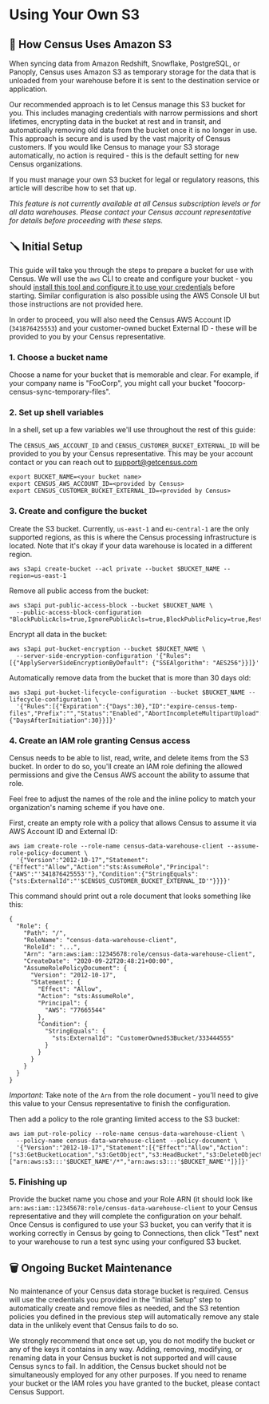 # Using Your Own S3

## 💽 How Census Uses Amazon S3

When syncing data from Amazon Redshift, Snowflake, PostgreSQL, or Panoply, Census uses Amazon S3 as temporary storage for the data that is unloaded from your warehouse before it is sent to the destination service or application.

Our recommended approach is to let Census manage this S3 bucket for you. This includes managing credentials with narrow permissions and short lifetimes, encrypting data in the bucket at rest and in transit, and automatically removing old data from the bucket once it is no longer in use. This approach is secure and is used by the vast majority of Census customers. If you would like Census to manage your S3 storage automatically, no action is required - this is the default setting for new Census organizations.

If you must manage your own S3 bucket for legal or regulatory reasons, this article will describe how to set that up.

_This feature is not currently available at all Census subscription levels or for all data warehouses. Please contact your Census account representative for details before proceeding with these steps._

## 🪛 Initial Setup

This guide will take you through the steps to prepare a bucket for use with Census. We will use the `aws` CLI to create and configure your bucket - you should [install this tool and configure it to use your credentials](https://docs.aws.amazon.com/cli/latest/userguide/install-cliv2.html) before starting. Similar configuration is also possible using the AWS Console UI but those instructions are not provided here.

In order to proceed, you will also need the Census AWS Account ID (`341876425553`) and your customer-owned bucket External ID - these will be provided to you by your Census representative.

### 1. Choose a bucket name

Choose a name for your bucket that is memorable and clear. For example, if your company name is "FooCorp", you might call your bucket "foocorp-census-sync-temporary-files".

### 2. Set up shell variables

In a shell, set up a few variables we'll use throughout the rest of this guide:

The `CENSUS_AWS_ACCOUNT_ID` and `CENSUS_CUSTOMER_BUCKET_EXTERNAL_ID` will be provided to you by your Census representative. This may be your account contact or you can reach out to support@getcensus.com&#x20;

```
export BUCKET_NAME=<your bucket name>
export CENSUS_AWS_ACCOUNT_ID=<provided by Census>
export CENSUS_CUSTOMER_BUCKET_EXTERNAL_ID=<provided by Census>
```

### 3. Create and configure the bucket

Create the S3 bucket. Currently, `us-east-1` and `eu-central-1` are the only supported regions, as this is where the Census processing infrastructure is located. Note that it's okay if your data warehouse is located in a different region.

```
aws s3api create-bucket --acl private --bucket $BUCKET_NAME --region=us-east-1
```

Remove all public access from the bucket:

```
aws s3api put-public-access-block --bucket $BUCKET_NAME \
  --public-access-block-configuration "BlockPublicAcls=true,IgnorePublicAcls=true,BlockPublicPolicy=true,RestrictPublicBuckets=true"
```

Encrypt all data in the bucket:

```
aws s3api put-bucket-encryption --bucket $BUCKET_NAME \
  --server-side-encryption-configuration '{"Rules": [{"ApplyServerSideEncryptionByDefault": {"SSEAlgorithm": "AES256"}}]}'
```

Automatically remove data from the bucket that is more than 30 days old:

```
aws s3api put-bucket-lifecycle-configuration --bucket $BUCKET_NAME --lifecycle-configuration \
  '{"Rules":[{"Expiration":{"Days":30},"ID":"expire-census-temp-files","Prefix":"","Status":"Enabled","AbortIncompleteMultipartUpload":{"DaysAfterInitiation":30}}]}'
```

### 4. Create an IAM role granting Census access

Census needs to be able to list, read, write, and delete items from the S3 bucket. In order to do so, you'll create an IAM role defining the allowed permissions and give the Census AWS account the ability to assume that role.

Feel free to adjust the names of the role and the inline policy to match your organization's naming scheme if you have one.

First, create an empty role with a policy that allows Census to assume it via AWS Account ID and External ID:

```
aws iam create-role --role-name census-data-warehouse-client --assume-role-policy-document \
  '{"Version":"2012-10-17","Statement":{"Effect":"Allow","Action":"sts:AssumeRole","Principal":{"AWS":"'341876425553'"},"Condition":{"StringEquals":{"sts:ExternalId":"'$CENSUS_CUSTOMER_BUCKET_EXTERNAL_ID'"}}}}'
```

This command should print out a role document that looks something like this:

```
{
  "Role": {
    "Path": "/",
    "RoleName": "census-data-warehouse-client",
    "RoleId": "...",
    "Arn": "arn:aws:iam::12345678:role/census-data-warehouse-client",
    "CreateDate": "2020-09-22T20:48:21+00:00",
    "AssumeRolePolicyDocument": {
      "Version": "2012-10-17",
      "Statement": {
        "Effect": "Allow",
        "Action": "sts:AssumeRole",
        "Principal": {
          "AWS": "77665544"
        },
        "Condition": {
          "StringEquals": {
            "sts:ExternalId": "CustomerOwnedS3Bucket/333444555"
          }
        }
      }
    }
  }
}
```

_Important_: Take note of the `Arn` from the role document - you'll need to give this value to your Census representative to finish the configuration.

Then add a policy to the role granting limited access to the S3 bucket:

```
aws iam put-role-policy --role-name census-data-warehouse-client \
  --policy-name census-data-warehouse-client --policy-document \
  '{"Version":"2012-10-17","Statement":[{"Effect":"Allow","Action":["s3:GetBucketLocation","s3:GetObject","s3:HeadBucket","s3:DeleteObject","s3:ListBucket","s3:PutObject"],"Resource":["arn:aws:s3:::'$BUCKET_NAME'/*","arn:aws:s3:::'$BUCKET_NAME'"]}]}'
```

### 5. Finishing up

Provide the bucket name you chose and your Role ARN (it should look like `arn:aws:iam::12345678:role/census-data-warehouse-client` to your Census representative and they will complete the configuration on your behalf. Once Census is configured to use your S3 bucket, you can verify that it is working correctly in Census by going to Connections, then click "Test" next to your warehouse to run a test sync using your configured S3 bucket.

## 🗑 Ongoing Bucket Maintenance

No maintenance of your Census data storage bucket is required. Census will use the credentials you provided in the "Initial Setup" step to automatically create and remove files as needed, and the S3 retention policies you defined in the previous step will automatically remove any stale data in the unlikely event that Census fails to do so.

We strongly recommend that once set up, you do not modify the bucket or any of the keys it contains in any way. Adding, removing, modifying, or renaming data in your Census bucket is not supported and will cause Census syncs to fail. In addition, the Census bucket should not be simultaneously employed for any other purposes. If you need to rename your bucket or the IAM roles you have granted to the bucket, please contact Census Support.
